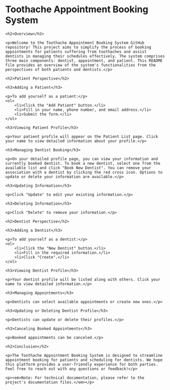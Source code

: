 <!DOCTYPE html>
<html lang="en">
<head>
    <meta charset="UTF-8">
    <meta name="viewport" content="width=device-width, initial-scale=1.0">
    <title>Toothache Appointment Booking System</title>
</head>
<body>
    <h1>Toothache Appointment Booking System</h1>

    <h2>Overview</h2>

    <p>Welcome to the Toothache Appointment Booking System GitHub repository! This project aims to simplify the process of booking appointments for patients suffering from toothaches and assist dentists in managing their schedules effectively. The system comprises three main components: dentist, appointment, and patient. This README file provides an overview of the system's functionalities from the perspectives of both patients and dentists.</p>

    <h2>Patient Perspective</h2>

    <h3>Adding a Patient</h3>

    <p>To add yourself as a patient:</p>
    <ol>
        <li>Click the "Add Patient" button.</li>
        <li>Fill in your name, phone number, and email address.</li>
        <li>Submit the form.</li>
    </ol>

    <h3>Viewing Patient Profile</h3>

    <p>Your patient profile will appear on the Patient List page. Click your name to view detailed information about your profile.</p>

    <h3>Managing Dentist Booking</h3>

    <p>On your detailed profile page, you can view your information and currently booked dentist. To book a new dentist, select one from the available list and click "Book New Dentist". You can remove your association with a dentist by clicking the red cross icon. Options to update or delete your information are available.</p>

    <h3>Updating Information</h3>

    <p>Click "Update" to edit your existing information.</p>

    <h3>Deleting Information</h3>

    <p>Click "Delete" to remove your information.</p>

    <h2>Dentist Perspective</h2>

    <h3>Adding a Dentist</h3>

    <p>To add yourself as a dentist:</p>
    <ol>
        <li>Click the "New Dentist" button.</li>
        <li>Fill in the required information.</li>
        <li>Click "Create".</li>
    </ol>

    <h3>Viewing Dentist Profile</h3>

    <p>Your dentist profile will be listed along with others. Click your name to view detailed information.</p>

    <h3>Managing Appointments</h3>

    <p>Dentists can select available appointments or create new ones.</p>

    <h3>Updating or Deleting Dentist Profile</h3>

    <p>Dentists can update or delete their profiles.</p>

    <h3>Canceling Booked Appointments</h3>

    <p>Booked appointments can be canceled.</p>

    <h2>Conclusion</h2>

    <p>The Toothache Appointment Booking System is designed to streamline appointment booking for patients and scheduling for dentists. We hope this platform provides a user-friendly experience for both parties. Feel free to reach out with any questions or feedback!</p>

    <p><em>Note: For technical documentation, please refer to the project's documentation files.</em></p>
</body>
</html>
